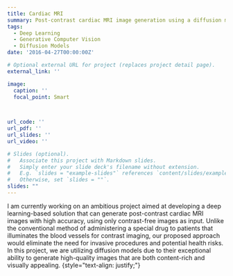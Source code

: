 ```yaml
---
title: Cardiac MRI
summary: Post-contrast cardiac MRI image generation using a diffusion model conditioned on contrast free images.
tags:
  - Deep Learning
  - Generative Computer Vision
  - Diffusion Models
date: '2016-04-27T00:00:00Z'

# Optional external URL for project (replaces project detail page).
external_link: ''

image:
  caption: ''
  focal_point: Smart


  
url_code: ''
url_pdf: ''
url_slides: ''
url_video: ''

# Slides (optional).
#   Associate this project with Markdown slides.
#   Simply enter your slide deck's filename without extension.
#   E.g. `slides = "example-slides"` references `content/slides/example-slides.md`.
#   Otherwise, set `slides = ""`.
slides: ""
---
```


I am currently working on an ambitious project aimed at developing a deep learning-based solution that can generate post-contrast cardiac MRI images with high accuracy, using only contrast-free images as input. Unlike the conventional method of administering a special drug to patients that illuminates the blood vessels for contrast imaging, our proposed approach would eliminate the need for invasive procedures and potential health risks. In this project, we are utilizing diffusion models due to their exceptional ability to generate high-quality images that are both content-rich and visually appealing.
{style="text-align: justify;"}
